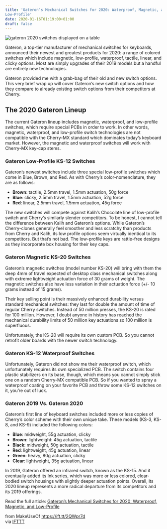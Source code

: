```yaml
---
title: 'Gateron’s Mechanical Switches for 2020: Waterproof, Magnetic, and
Low-Profile'
date: 2020-01-16T01:19:00+01:00
draft: false
---
```


![gateron 2020 switches displayed on a table](https://static.makeuseof.com/wp-content/uploads/2020/01/gateron-mechanical-switch-featured-ces-2020.jpg)

Gateron, a top-tier manufacturer of mechanical switches for keyboards, announced their newest and greatest products for 2020: a range of colored switches which include magnetic, low-profile, waterproof, tactile, linear, and clicky options. Most are simply upgrades of their 2019 models but a handful are entirely new technologies.

Gateron provided me with a grab-bag of their old and new switch options. This very brief wrap up will cover Gateron’s new switch options and how they compare to already existing switch options from their competitors at Cherry.

The 2020 Gateron Lineup
-----------------------

The current Gateron lineup includes magnetic, waterproof, and low-profile switches, which require special PCBs in order to work. In other words, magnetic, waterproof, and low-profile switch technologies are not compatible with the Cherry-MX standard which dominates today’s keyboard market. However, the magnetic and waterproof switches will work with Cherry-MX key-cap stems.

### Gateron Low-Profile KS-12 Switches

Gateron’s newest switches include three special low-profile switches which come in Blue, Brown, and Red. As with Cherry’s color-nomenclature, they are as follows:

*   **Brown**: tactile, 2.5mm travel, 1.5mm actuation, 50g force
*   **Blue**: clicky, 2.5mm travel, 1.5mm actuation, 52g force
*   **Red**: linear, 2.5mm travel, 1.5mm actuation, 45g force

The new switches will compete against Kalih’s Chocolate line of low-profile switch and Cherry’s similarly slender competitors. To be honest, I cannot tell the difference between Kalih and Gateron’s options. While Gateron’s Cherry-clones generally feel smoother and less scratchy than products from Cherry and Kalih, its low profile options seem virtually identical to its competitors. But that’s not bad. The low-profile keys are rattle-free designs as they incorporate box housing for their key caps.

### Gateron Magnetic KS-20 Switches

Gateron’s magnetic switches (model number KS-20) will bring with them the deep 4mm of travel expected of desktop class mechanical switches along with extreme lightweight actuation force of 30 grams of weight. The magnetic switches also have less variation in their actuation force (+/- 10 grams instead of 15 grams).

Their key selling point is their massively enhanced durability versus standard mechanical switches: they last for double the amount of time of regular Cherry switches. Instead of 50 million presses, the KS-20 is rated for 100 million. However, I doubt anyone in history has reached the mechanical durability limits of 50 million key actuations so 100 million is superfluous.

Unfortunately, the KS-20 will require its own custom PCB. So you cannot retrofit older boards with the newer switch technology.

### Gateron KS-12 Waterproof Switches

Unfortunately, Gateron did not show me their waterproof switch, which unfortunately requires its own specialized PCB. The switch contains four plastic stabilizers on its base, though, which means you cannot simply stick one on a random Cherry-MX compatible PCB. So if you wanted to spray a waterproof coating on your favorite PCB and throw some KS-12 switches on it, you’re out of luck.

### Gateron 2019 Vs. Gateron 2020

Gateron’s first line of keyboard switches included more or less copies of Cherry’s color scheme with their own unique take. These models (KS-3, KS-8, and KS-9) included the following colors:

*   **Blue**: midweight, 55g actuation, clicky
*   **Brown**: lightweight: 45g actuation, tactile
*   **Black**: midweight, 50g actuation, tactile
*   **Red**: lightweight, 45g actuation, linear
*   **Green**: heavy, 80g actuation, clicky
*   **Clear**: lightweight, 35g actuation, linear

In 2019, Gateron offered an infrared switch, known as the KS-15. And it eventually added its Ink series, which was more or less colored, clear-bodied switch housings with slightly deeper actuation points. Overall, its 2020 lineup represents a more radical departure from its competitors and its 2019 offerings.

Read the full article: [Gateron’s Mechanical Switches for 2020: Waterproof, Magnetic, and Low-Profile](https://www.makeuseof.com/tag/gateron-mechanical-switches-ces-2020/)

  
  
from MakeUseOf https://ift.tt/2QWpr7d  
via [IFTTT](https://ifttt.com/?ref=da&site=blogger)